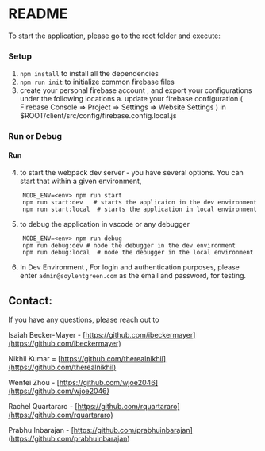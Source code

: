 # README

To start the application, please go to the root folder and execute:
### Setup
1. `npm install` to install all the dependencies
2. `npm run init` to initialize common firebase files 
3.  create your personal firebase account , and export your configurations under the following locations
    a. update your firebase configuration ( Firebase Console => Project => Settings => Website Settings ) in 
        $ROOT/client/src/config/firebase.config.local.js

### Run or Debug
#### Run
4. to start the webpack dev server - you have several options. You can start that within a given environment, 
```
    NODE_ENV=<env> npm run start
    npm run start:dev   # starts the applicaion in the dev environment
    npm run start:local  # starts the application in local environment
``` 
5. to debug the application in vscode or any debugger
```
    NODE_ENV=<env> npm run debug
    npm run debug:dev # node the debugger in the dev environment
    npm run debug:local  # node the debugger in the local environment
```
6.  In Dev Environment , For login and authentication purposes, please enter `admin@soylentgreen.com` as the email and password, for testing.

## Contact:

If you have any questions, please reach out to

Isaiah Becker-Mayer - [https://github.com/ibeckermayer](https://github.com/ibeckermayer)

Nikhil Kumar = [https://github.com/therealnikhil](https://github.com/therealnikhil)

Wenfei Zhou - [https://github.com/wjoe2046](https://github.com/wjoe2046)

Rachel Quartararo - [https://github.com/rquartararo](https://github.com/rquartararo)

Prabhu Inbarajan - [https://github.com/prabhuinbarajan] (https://github.com/prabhuinbarajan)